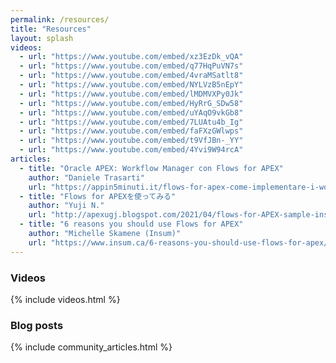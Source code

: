 ```yaml
---
permalink: /resources/
title: "Resources"
layout: splash
videos:
  - url: "https://www.youtube.com/embed/xz3EzDk_vQA"
  - url: "https://www.youtube.com/embed/q77HqPuVN7s"
  - url: "https://www.youtube.com/embed/4vraMSatlt8"
  - url: "https://www.youtube.com/embed/NYLVzB5nEpY"
  - url: "https://www.youtube.com/embed/lMDMVXPy0Jk"
  - url: "https://www.youtube.com/embed/HyRrG_SDw58"
  - url: "https://www.youtube.com/embed/uYAqO9vkGb8"
  - url: "https://www.youtube.com/embed/7LUAtu4b_Ig"
  - url: "https://www.youtube.com/embed/faFXzGWlwps"
  - url: "https://www.youtube.com/embed/t9VfJBn-_YY"
  - url: "https://www.youtube.com/embed/4Yvi9W94rcA"
articles:
  - title: "Oracle APEX: Workflow Manager con Flows for APEX"
    author: "Daniele Trasarti"
    url: "https://appin5minuti.it/flows-for-apex-come-implementare-i-workflow-in-oracle-apex/"
  - title: "Flows for APEXを使ってみる"
    author: "Yuji N."
    url: "http://apexugj.blogspot.com/2021/04/flows-for-APEX-sample-instruction.html"
  - title: "6 reasons you should use Flows for APEX"
    author: "Michelle Skamene (Insum)"
    url: "https://www.insum.ca/6-reasons-you-should-use-flows-for-apex/"
---
```

### Videos
{% include videos.html %}

### Blog posts
{% include community_articles.html %}
